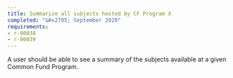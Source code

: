```yaml
---
title: Summarize all subjects hosted by CF Program X
completed: "&#x2705; September 2020"
requirements:
- r-00038
- r-00039
---
```


A user should be able to see a summary of the subjects available at a given Common Fund Program.
